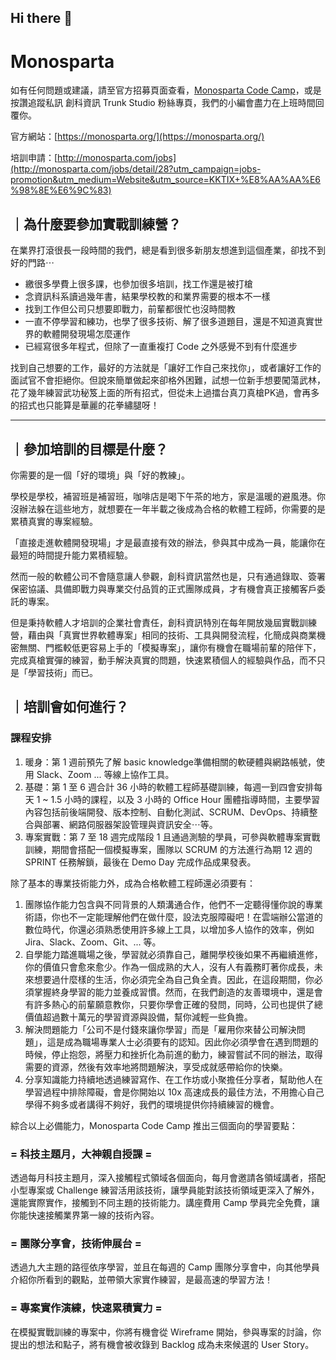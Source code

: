 ## Hi there 👋

<!--

**Here are some ideas to get you started:**

🙋‍♀️ A short introduction - what is your organization all about?
🌈 Contribution guidelines - how can the community get involved?
👩‍💻 Useful resources - where can the community find your docs? Is there anything else the community should know?
🍿 Fun facts - what does your team eat for breakfast?
🧙 Remember, you can do mighty things with the power of [Markdown](https://docs.github.com/github/writing-on-github/getting-started-with-writing-and-formatting-on-github/basic-writing-and-formatting-syntax)
-->

# Monosparta 

如有任何問題或建議，請至官方招募頁面查看，[Monosparta Code Camp](http://monosparta.org/)，或是按讚追蹤私訊 創科資訊 Trunk Studio 粉絲專頁，我們的小編會盡力在上班時間回覆你。

官方網站：[https://monosparta.org/](https://monosparta.org/)

培訓申請：[http://monosparta.com/jobs](http://monosparta.com/jobs/detail/28?utm_campaign=jobs-promotion&utm_medium=Website&utm_source=KKTIX+%E8%AA%AA%E6%98%8E%E6%9C%83)

## **｜為什麼要參加實戰訓練營？**

在業界打滾很長一段時間的我們，總是看到很多新朋友想進到這個產業，卻找不到好的門路⋯

- 繳很多學費上很多課，也參加很多培訓，找工作還是被打槍
- 念資訊科系讀過幾年書，結果學校教的和業界需要的根本不一樣
- 找到工作但公司只想要即戰力，前輩都很忙也沒時間教
- 一直不停學習和練功，也學了很多技術、解了很多道題目，還是不知道真實世界的軟體開發現場怎麼運作
- 已經寫很多年程式，但除了一直重複打 Code 之外感覺不到有什麼進步

找到自己想要的工作，最好的方法就是「讓好工作自己來找你」，或者讓好工作的面試官不會拒絕你。但說來簡單做起來卻格外困難，試想一位新手想要闖蕩武林，花了幾年練習武功秘笈上面的所有招式，但從未上過擂台真刀真槍PK過，會再多的招式也只能算是華麗的花拳繡腿呀！

***


## **｜參加培訓的目標是什麼？**

你需要的是一個「好的環境」與「好的教練」。

學校是學校，補習班是補習班，咖啡店是喝下午茶的地方，家是溫暖的避風港。你沒辦法躲在這些地方，就想要在一年半載之後成為合格的軟體工程師，你需要的是累積真實的專案經驗。

「直接走進軟體開發現場」才是最直接有效的辦法，參與其中成為一員，能讓你在最短的時間提升能力累積經驗。

然而一般的軟體公司不會隨意讓人參觀，創科資訊當然也是，只有通過錄取、簽署保密協議、具備即戰力與專業交付品質的正式團隊成員，才有機會真正接觸客戶委託的專案。

但是秉持軟體人才培訓的企業社會責任，創科資訊特別在每年開放幾屆實戰訓練營，藉由與「真實世界軟體專案」相同的技術、工具與開發流程，化簡成與商業機密無關、門檻較低更容易上手的「模擬專案」，讓你有機會在職場前輩的陪伴下，完成真槍實彈的練習，動手解決真實的問題，快速累積個人的經驗與作品，而不只是「學習技術」而已。

## **｜培訓會如何進行？**

### **課程安排**

1. 暖身：第 1 週前預先了解 basic knowledge準備相關的軟硬體與網路帳號，使用 Slack、Zoom ... 等線上協作工具。
2. 基礎：第 1 至 6 週合計 36 小時的軟體工程師基礎訓練，每週一到四會安排每天 1 ~ 1.5 小時的課程，以及 3 小時的 Office Hour 團體指導時間，主要學習內容包括前後端開發、版本控制、自動化測試、SCRUM、DevOps、持續整合與部署、網路伺服器架設管理與資訊安全⋯等。
3. 專案實戰：第 7 至 18 週完成階段 1 且通過測驗的學員，可參與軟體專案實戰訓練，期間會搭配一個模擬專案，團隊以 SCRUM 的方法進行為期 12 週的 SPRINT 任務解鎖，最後在 Demo Day 完成作品成果發表。

除了基本的專業技術能力外，成為合格軟體工程師還必須要有：

1. 團隊協作能力包含與不同背景的人類溝通合作，他們不一定聽得懂你說的專業術語，你也不一定能理解他們在做什麼，設法克服障礙吧！在雲端辦公當道的數位時代，你還必須熟悉使用許多線上工具，以增加多人協作的效率，例如 Jira、Slack、Zoom、Git、... 等。
2. 自學能力踏進職場之後，學習就必須靠自己，離開學校後如果不再繼續進修，你的價值只會愈來愈少。作為一個成熟的大人，沒有人有義務盯著你成長，未來想要過什麼樣的生活，你必須完全為自己負全責。因此，在這段期間，你必須掌握終身學習的能力並養成習慣。然而，在我們創造的友善環境中，還是會有許多熱心的前輩願意教你，只要你學會正確的發問，同時，公司也提供了總價值超過數十萬元的學習資源與設備，幫你減輕一些負擔。
3. 解決問題能力「公司不是付錢來讓你學習」而是「雇用你來替公司解決問題」，這是成為職場專業人士必須要有的認知。因此你必須學會在遇到問題的時候，停止抱怨，將壓力和挫折化為前進的動力，練習嘗試不同的辦法，取得需要的資源，然後有效率地將問題解決，享受成就感帶給你的快樂。
4. 分享知識能力持續地透過練習寫作、在工作坊或小聚擔任分享者，幫助他人在學習過程中排除障礙，會是你開始以 10x 高速成長的最佳方法，不用擔心自己學得不夠多或者講得不夠好，我們的環境提供你持續練習的機會。

綜合以上必備能力，Monosparta Code Camp 推出三個面向的學習要點：

### **= 科技主題月，大神親自授課 =**

透過每月科技主題月，深入接觸程式領域各個面向，每月會邀請各領域講者，搭配小型專案或 Challenge 練習活用該技術，讓學員能對該技術領域更深入了解外，還能實際實作，接觸到不同主題的技術能力。講座費用 Camp 學員完全免費，讓你能快速接觸業界第一線的技術內容。

### **= 團隊分享會，技術伸展台 =**

透過九大主題的路徑依序學習，並且在每週的 Camp 團隊分享會中，向其他學員介紹你所看到的觀點，並帶領大家實作練習，是最高速的學習方法！

### **= 專案實作演練，快速累積實力 =**

在模擬實戰訓練的專案中，你將有機會從 Wireframe 開始，參與專案的討論，你提出的想法和點子，將有機會被收錄到 Backlog 成為未來候選的 User Story。

